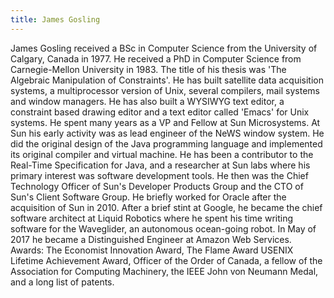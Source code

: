 ```yaml
---
title: James Gosling
---
```


James Gosling received a BSc in Computer Science from the University of Calgary, Canada in 1977. He received a PhD in Computer Science from Carnegie-Mellon University in 1983. The title of his thesis was 'The Algebraic Manipulation of Constraints'. He has built satellite data acquisition systems, a multiprocessor version of Unix, several compilers, mail systems and window managers. He has also built a WYSIWYG text editor, a constraint based drawing editor and a text editor called 'Emacs' for Unix systems. He spent many years as a VP and Fellow at Sun Microsystems. At Sun his early activity was as lead engineer of the NeWS window system. He did the original design of the Java programming language and implemented its original compiler and virtual machine. He has been a contributor to the Real-Time Specification for Java, and a researcher at Sun labs where his primary interest was software development tools. He then was the Chief Technology Officer of Sun's Developer Products Group and the CTO of Sun's Client Software Group. He briefly worked for Oracle after the acquisition of Sun in 2010. After a brief stint at Google, he became the chief software architect at Liquid Robotics where he spent his time writing software for the Waveglider, an autonomous ocean-going robot. In May of 2017 he became a Distinguished Engineer at Amazon Web Services. Awards: The Economist Innovation Award, The Flame Award USENIX Lifetime Achievement Award, Officer of the Order of Canada, a fellow of the Association for Computing Machinery, the IEEE John von Neumann Medal, and a long list of patents.
